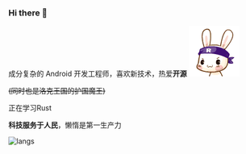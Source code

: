 ### Hi there 👋

成分复杂的 Android 开发工程师，喜欢新技术，热爱**开源**  ![intro](./3.gif)

~~(同时也是洛克王国的护国魔王)~~  

正在学习Rust
  
**科技服务于人民**，懒惰是第一生产力

![langs](https://github-readme-stats.vercel.app/api/top-langs/?username=taxeric&layout=compact&langs_count=10)
